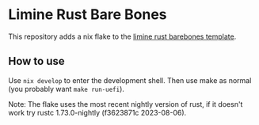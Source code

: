 # Limine Rust Bare Bones

This repository adds a nix flake to the [limine rust barebones template](https://github.com/limine-bootloader/limine-rust-barebones).

## How to use
Use `nix develop` to enter the development shell. Then use make as normal (you probably want `make run-uefi`).

Note: The flake uses the most recent nightly version of rust, if it doesn't work try rustc 1.73.0-nightly (f3623871c 2023-08-06).
